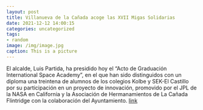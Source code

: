 ```yaml
---
layout: post
title: Villanueva de la Cañada acoge las XVII Migas Solidarias
date: 2021-12-12 14:00:15
categories: uncategorized
tags:
- random
image: /img/image.jpg
caption: This is a picture
---
```

El alcalde, Luis Partida, ha presidido hoy el “Acto de Graduación International Space Academy”, en el que han sido distinguidos con un diploma una treintena de alumnos de los colegios Kolbe y SEK-El Castillo por su participación en un proyecto de innovación, promovido por el JPL de la NASA en California y  la Asociación de Hermanamientos de La Cañada Flintridge con la colaboración del Ayuntamiento.  [link](https://www.ayto-villacanada.es/tu-ayuntamiento/villanueva-de-la-canada-acoge-las-xvii-migas-solidarias/)

